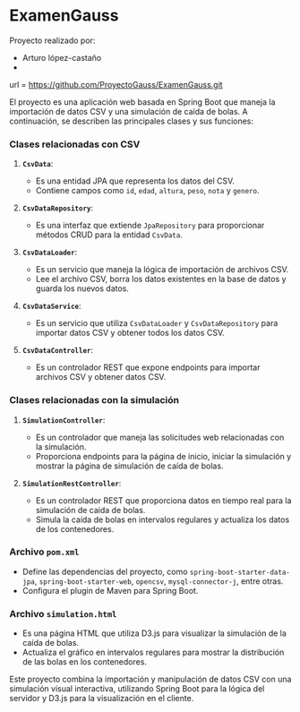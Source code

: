 # ExamenGauss

Proyecto realizado por: 
- Arturo lópez-castaño
- 


url = https://github.com/ProyectoGauss/ExamenGauss.git

El proyecto es una aplicación web basada en Spring Boot que maneja la importación de datos CSV y una simulación de caída de bolas. A continuación, se describen las principales clases y sus funciones:

### Clases relacionadas con CSV

1. **`CsvData`**:
    - Es una entidad JPA que representa los datos del CSV.
    - Contiene campos como `id`, `edad`, `altura`, `peso`, `nota` y `genero`.

2. **`CsvDataRepository`**:
    - Es una interfaz que extiende `JpaRepository` para proporcionar métodos CRUD para la entidad `CsvData`.

3. **`CsvDataLoader`**:
    - Es un servicio que maneja la lógica de importación de archivos CSV.
    - Lee el archivo CSV, borra los datos existentes en la base de datos y guarda los nuevos datos.

4. **`CsvDataService`**:
    - Es un servicio que utiliza `CsvDataLoader` y `CsvDataRepository` para importar datos CSV y obtener todos los datos CSV.

5. **`CsvDataController`**:
    - Es un controlador REST que expone endpoints para importar archivos CSV y obtener datos CSV.

### Clases relacionadas con la simulación

1. **`SimulationController`**:
    - Es un controlador que maneja las solicitudes web relacionadas con la simulación.
    - Proporciona endpoints para la página de inicio, iniciar la simulación y mostrar la página de simulación de caída de bolas.

2. **`SimulationRestController`**:
    - Es un controlador REST que proporciona datos en tiempo real para la simulación de caída de bolas.
    - Simula la caída de bolas en intervalos regulares y actualiza los datos de los contenedores.

### Archivo `pom.xml`

- Define las dependencias del proyecto, como `spring-boot-starter-data-jpa`, `spring-boot-starter-web`, `opencsv`, `mysql-connector-j`, entre otras.
- Configura el plugin de Maven para Spring Boot.

### Archivo `simulation.html`

- Es una página HTML que utiliza D3.js para visualizar la simulación de la caída de bolas.
- Actualiza el gráfico en intervalos regulares para mostrar la distribución de las bolas en los contenedores.

Este proyecto combina la importación y manipulación de datos CSV con una simulación visual interactiva, utilizando Spring Boot para la lógica del servidor y D3.js para la visualización en el cliente.


